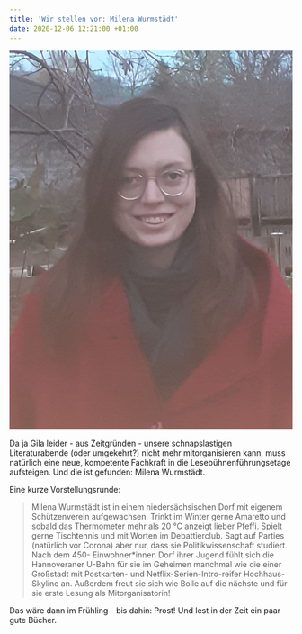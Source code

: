 ```yaml
---
title: 'Wir stellen vor: Milena Wurmstädt'
date: 2020-12-06 12:21:00 +01:00
---
```


![photo_2020-12-05_19-12-42.jpg](/uploads/photo_2020-12-05_19-12-42.jpg)

Da ja Gila leider - aus Zeitgründen - unsere schnapslastigen Literaturabende (oder umgekehrt?) nicht mehr mitorganisieren kann, muss natürlich eine neue, kompetente Fachkraft in die Lesebühnenführungsetage aufsteigen. Und die ist gefunden: Milena Wurmstädt.

Eine kurze Vorstellungsrunde: 

> Milena Wurmstädt ist in einem niedersächsischen Dorf mit eigenem Schützenverein aufgewachsen. Trinkt im Winter gerne Amaretto und sobald das Thermometer mehr als 20 °C anzeigt lieber Pfeffi. Spielt gerne Tischtennis und mit Worten im Debattierclub. Sagt auf Parties (natürlich vor Corona) aber nur, dass sie Politikwissenschaft studiert. Nach dem 450-
Einwohner*innen Dorf ihrer Jugend fühlt sich die Hannoveraner U-Bahn für sie im Geheimen manchmal wie die einer Großstadt mit Postkarten- und Netflix-Serien-Intro-reifer Hochhaus- Skyline an. Außerdem freut sie sich wie Bolle auf die nächste und für sie erste Lesung als Mitorganisatorin!

Das wäre dann im Frühling - bis dahin: Prost! Und lest in der Zeit ein paar gute Bücher. 



